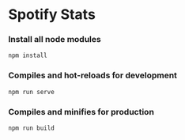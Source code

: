 # Spotify Stats 

### Install all node modules
```
npm install
```

### Compiles and hot-reloads for development
```
npm run serve
```

### Compiles and minifies for production
```
npm run build
```


